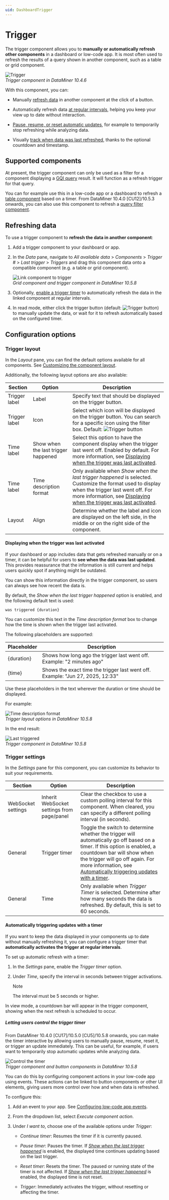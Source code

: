 ```yaml
---
uid: DashboardTrigger
---
```


# Trigger

The trigger component allows you to **manually or automatically refresh other components** in a dashboard or low-code app. It is most often used to refresh the results of a query shown in another component, such as a table or grid component.

![Trigger](~/user-guide/images/Trigger.png)<br>*Trigger component in DataMiner 10.4.6*

With this component, you can:

- Manually [refresh data](#refreshing-data) in another component at the click of a button.

- Automatically refresh data [at regular intervals](#automatically-triggering-updates-with-a-timer), helping you keep your view up to date without interaction.

- [Pause, resume, or reset automatic updates](#letting-users-control-the-trigger-timer), for example to temporarily stop refreshing while analyzing data.

- Visually [track when data was last refreshed](#displaying-when-the-trigger-was-last-activated), thanks to the optional countdown and timestamp.

## Supported components

At present, the trigger component can only be used as a filter for a component displaying a [GQI query](xref:Query_Data) result. It will function as a refresh trigger for that query.

You can for example use this in a low-code app or a dashboard to refresh a [table component](xref:DashboardTable) based on a timer. From DataMiner 10.4.0 [CU12]/10.5.3 onwards<!--RN 41799-->, you can also use this component to refresh a [query filter component](xref:DashboardQueryFilter).

## Refreshing data

To use a trigger component to **refresh the data in another component**:

1. Add a trigger component to your dashboard or app.

1. In the *Data* pane, navigate to *All available data* > *Components* > *Trigger #* > *Last trigger* > *Triggers* and drag this component data onto a compatible component (e.g. a table or grid component).

   ![Link component to trigger](~/user-guide/images/Link_Component_to_Trigger.gif)<br>*Grid component and trigger component in DataMiner 10.5.8*

1. Optionally, [enable a trigger timer](#automatically-triggering-updates-with-a-timer) to automatically refresh the data in the linked component at regular intervals.

1. In read mode, either click the trigger button (default: ![Trigger button](~/user-guide/images/Trigger_Button.png)) to manually update the data, or wait for it to refresh automatically based on the configured timer.

## Configuration options

### Trigger layout

In the *Layout* pane, you can find the default options available for all components. See [Customizing the component layout](xref:Customize_Component_Layout).

Additionally, the following layout options are also available:

| Section | Option | Description |
|--|--|--|
| Trigger label | Label | Specify text that should be displayed on the trigger button.|
| Trigger label | Icon | Select which icon will be displayed on the trigger button. You can search for a specific icon using the filter box. Default: ![Trigger button](~/user-guide/images/Trigger_Button.png) |
| Time label | Show when the last trigger happened | Select this option to have the component display when the trigger last went off. Enabled by default. For more information, see [Displaying when the trigger was last activated](#displaying-when-the-trigger-was-last-activated). |
| Time label | Time description format | Only available when *Show when the last trigger happened* is selected. Customize the format used to display when the trigger last went off. For more information, see [Displaying when the trigger was last activated](#displaying-when-the-trigger-was-last-activated). |
| Layout | Align | Determine whether the label and icon are displayed on the left side, in the middle or on the right side of the component. |

#### Displaying when the trigger was last activated

If your dashboard or app includes data that gets refreshed manually or on a timer, it can be helpful for users to **see when the data was last updated**. This provides reassurance that the information is still current and helps users quickly spot if anything might be outdated.

You can show this information directly in the trigger component, so users can always see how recent the data is.

By default, the *Show when the last trigger happened* option is enabled, and the following default text is used:

`was triggered {duration}`

You can customize this text in the *Time description format* box to change how the time is shown when the trigger last activated.

The following placeholders are supported:

| Placeholder | Description |
|--|--|
| {duration} | Shows how long ago the trigger last went off. Example: "2 minutes ago" |
| {time} | Shows the exact time the trigger last went off. Example: "Jun 27, 2025, 12:33" |

Use these placeholders in the text wherever the duration or time should be displayed.

For example:

![Time description format](~/user-guide/images/Time_Description_Format.png)<br>*Trigger layout options in DataMiner 10.5.8*

In the end result:

![Last triggered](~/user-guide/images/Trigger_Last_Triggered.png)<br>*Trigger component in DataMiner 10.5.8*

### Trigger settings

In the *Settings* pane for this component, you can customize its behavior to suit your requirements.

| Section | Option | Description |
|--|--|--|
| WebSocket settings | Inherit WebSocket settings from page/panel | Clear the checkbox to use a custom polling interval for this component. When cleared, you can specify a different polling interval (in seconds). |
| General | Trigger timer | Toggle the switch to determine whether the trigger will automatically go off based on a timer. If this option is enabled, a countdown bar will show when the trigger will go off again. For more information, see [Automatically triggering updates with a timer](#automatically-triggering-updates-with-a-timer). |
| General | Time | Only available when *Trigger Timer* is selected. Determine after how many seconds the data is refreshed. By default, this is set to 60 seconds. |

#### Automatically triggering updates with a timer

If you want to keep the data displayed in your components up to date without manually refreshing it, you can configure a trigger timer that **automatically activates the trigger at regular intervals**.

To set up automatic refresh with a timer:

1. In the *Settings* pane, enable the *Trigger timer* option.

1. Under *Time*, specify the interval in seconds between trigger activations.

   > [!NOTE]
   > The interval must be 5 seconds or higher.

In view mode, a countdown bar will appear in the trigger component, showing when the next refresh is scheduled to occur.

##### Letting users control the trigger timer

From DataMiner 10.4.0 [CU17]/10.5.0 [CU5]/10.5.8 onwards<!--RN 43184-->, you can make the timer interactive by allowing users to manually pause, resume, reset it, or trigger an update immediately. This can be useful, for example, if users want to temporarily stop automatic updates while analyzing data.

![Control the timer](~/user-guide/images/Trigger_Timer_Actions.gif)<br>*Trigger component and button components in DataMiner 10.5.8*

You can do this by configuring component actions in your low-code app using events. These actions can be linked to button components or other UI elements, giving users more control over how and when data is refreshed.

To configure this:

1. Add an event to your app. See [Configuring low-code app events](xref:LowCodeApps_event_config).

1. From the dropdown list, select *Execute component action*.

1. Under *I want to*, choose one of the available options under *Trigger*:

   - *Continue timer*: Resumes the timer if it is currently paused.

   - *Pause timer*: Pauses the timer. If [*Show when the last trigger happened*](#displaying-when-the-trigger-was-last-activated) is enabled, the displayed time continues updating based on the last trigger.

   - *Reset timer*: Resets the timer. The paused or running state of the timer is not affected. If [*Show when the last trigger happened*](#displaying-when-the-trigger-was-last-activated) is enabled, the displayed time is not reset.

   - *Trigger*: Immediately activates the trigger, without resetting or affecting the timer.
